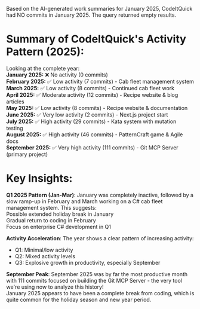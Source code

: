 ﻿---
layout: post
name: January Side Project Summary
description:  AI Summaries of work completed on side projects
image: spartan_zombie.webp
time: "2m:24s"
tags: quality all
---

Based on the AI-generated work summaries for January 2025, CodeItQuick had NO commits in January 2025. The query returned empty results.

# Summary of CodeItQuick's Activity Pattern (2025):
Looking at the complete year:  
**January 2025:** ❌ No activity (0 commits)  
**February 2025:** ✅ Low activity (7 commits) - Cab fleet management system  
**March 2025:** ✅ Low activity (8 commits) - Continued cab fleet work  
**April 2025:** ✅ Moderate activity (12 commits) - Recipe website & blog articles  
**May 2025:** ✅ Low activity (8 commits) - Recipe website & documentation  
**June 2025:** ✅ Very low activity (2 commits) - Next.js project start  
**July 2025:** ✅ High activity (29 commits) - Kata system with mutation testing  
**August 2025:** ✅ High activity (46 commits) - PatternCraft game & Agile docs  
**September 2025:** ✅ Very high activity (111 commits) - Git MCP Server (primary project)

# Key Insights:

**Q1 2025 Pattern (Jan-Mar)**: January was completely inactive, followed by a slow ramp-up in February and March working on a C# cab fleet management system. This suggests:  
Possible extended holiday break in January  
Gradual return to coding in February  
Focus on enterprise C# development in Q1  

**Activity Acceleration**: The year shows a clear pattern of increasing activity:  
* Q1: Minimal/low activity  
* Q2: Mixed activity levels  
* Q3: Explosive growth in productivity, especially September  

**September Peak**: September 2025 was by far the most productive month with 111 commits focused on building the Git MCP Server - the very tool we're using now to analyze this history!  
January 2025 appears to have been a complete break from coding, which is quite common for the holiday season and new year period.  